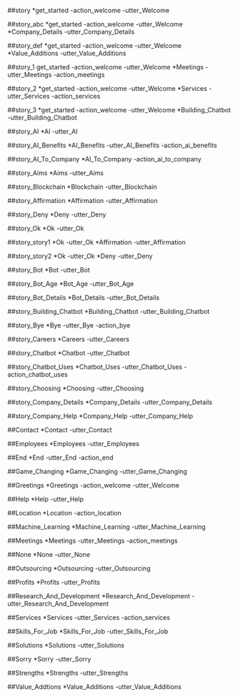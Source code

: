 
##story
*get_started
   -action_welcome
   -utter_Welcome
   
##story_abc
*get_started
    -action_welcome
	-utter_Welcome
*Company_Details
    -utter_Company_Details
	
##story_def
*get_started
    -action_welcome
	-utter_Welcome
*Value_Additions
     -utter_Value_Additions
	 
##story_1
get_started
    -action_welcome
	-utter_Welcome
*Meetings
    -utter_Meetings
	-action_meetings
	
##story_2
*get_started
     -action_welcome
	 -utter_Welcome
*Services
     -utter_Services
	 -action_services
	 
##story_3
*get_started
    -action_welcome
	-utter_Welcome
*Building_Chatbot
     -utter_Building_Chatbot
	


	

   
##story_AI
*AI
   -utter_AI
   
   
##story_AI_Benefits
*AI_Benefits
   -utter_AI_Benefits
   -action_ai_benefits
   
   
##story_AI_To_Company
*AI_To_Company
   -action_ai_to_company
   
##story_Aims
*Aims
   -utter_Aims
   
##story_Blockchain
*Blockchain
    -utter_Blockchain
	
##story_Affirmation
*Affirmation
    -utter_Affirmation
	
##story_Deny
*Deny
     -utter_Deny
	 
##story_Ok
*Ok
     -utter_Ok
	 
##story_story1
*Ok
     -utter_Ok
*Affirmation
     -utter_Affirmation
	 
##story_story2
*Ok 
     -utter_Ok
*Deny
     -utter_Deny
	
	
##story_Bot
*Bot
    -utter_Bot
	
##story_Bot_Age
*Bot_Age
     -utter_Bot_Age
	
##story_Bot_Details
*Bot_Details
     -utter_Bot_Details
	
##story_Building_Chatbot
*Building_Chatbot
     -utter_Building_Chatbot
	 
##story_Bye
*Bye
     -utter_Bye
	 -action_bye
	 
##story_Careers
*Careers
     -utter_Careers
	 
##story_Chatbot
*Chatbot
     -utter_Chatbot
	  
##story_Chatbot_Uses
*Chatbot_Uses
     -utter_Chatbot_Uses
	 -action_chatbot_uses
	  
##story_Choosing
*Choosing
      -utter_Choosing
	  
##story_Company_Details
*Company_Details
     -utter_Company_Details
	 
##story_Company_Help
*Company_Help
     -utter_Company_Help
	 
##Contact
*Contact
     -utter_Contact
	 
##Employees
*Employees
     -utter_Employees
	 
##End
*End
    -utter_End
	-action_end
	
##Game_Changing
*Game_Changing
     -utter_Game_Changing
	 
##Greetings
*Greetings
     -action_welcome
     -utter_Welcome
	 
	 
##Help
*Help
     -utter_Help
	 
	 
##Location
*Location
     -action_location
	 
	 
##Machine_Learning
*Machine_Learning
     -utter_Machine_Learning
	 
##Meetings
*Meetings
     -utter_Meetings
	 -action_meetings

##None
*None
     -utter_None

##Outsourcing
*Outsourcing
     -utter_Outsourcing
	 
##Profits
*Profits
     -utter_Profits
	 
##Research_And_Development
*Research_And_Development
     -utter_Research_And_Development
	 
##Services
*Services
     -utter_Services
	 -action_services
	 
##Skills_For_Job
*Skills_For_Job
     -utter_Skills_For_Job
	 
	 
##Solutions
*Solutions
     -utter_Solutions
	 
	 
##Sorry
*Sorry
     -utter_Sorry
	 
	 
##Strengths
*Strengths
     -utter_Strengths
	 
##Value_Addtions
*Value_Additions
     -utter_Value_Additions
	 
	 
	 
	 
	 
	 
	 
	 
	 
	 
	 






























	 
	 
	 
	 
	 
	 
	 
	 
	 
	 
	 
	 
	 
	 
	 
	 
	 
	 
	 
	 
	 
	 
	 
	 
	 
	 
	 
	 
	 
	  
	  
	  
	  
	  

